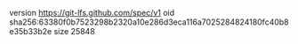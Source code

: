 version https://git-lfs.github.com/spec/v1
oid sha256:63380f0b7523298b2320a10e286d3eca116a7025284824180fc40b8e35b33b2e
size 25848
